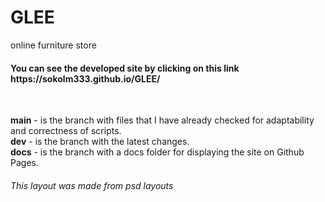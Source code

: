 # GLEE
online furniture store

<h4>You can see the developed site by clicking on this link https://sokolm333.github.io/GLEE/</h4>

<br>

<b>main</b> - is the branch with files that I have already checked for adaptability and correctness of scripts.<br>
<b>dev</b> - is the branch with the latest changes.<br>
<b>docs</b> - is the branch with a docs folder for displaying the site on Github Pages.<br>

<h6>This layout was made from psd layouts</h6>
